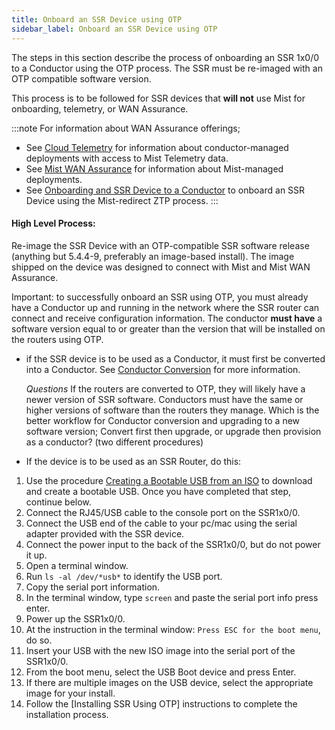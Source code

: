 ```yaml
---
title: Onboard an SSR Device using OTP
sidebar_label: Onboard an SSR Device using OTP
---
```


The steps in this section describe the process of onboarding an SSR 1x0/0 to a Conductor using the OTP process. The SSR must be re-imaged with an OTP compatible software version. 

This process is to be followed for SSR devices that **will not** use Mist for onboarding, telemetry, or WAN Assurance. 

:::note
For information about WAN Assurance offerings;

- See [Cloud Telemetry](config_wan_assurance.md) for information about conductor-managed deployments with access to Mist Telemetry data.
- See [Mist WAN Assurance](https://www.juniper.net/documentation/product/us/en/mist-wan-assurance/) for information about Mist-managed deployments.
- See [Onboarding and SSR Device to a Conductor](onboard_ssr_to_conductor.md) to onboard an SSR Device using the Mist-redirect ZTP process. 
:::

#### High Level Process:

Re-image the SSR Device with an OTP-compatible SSR software release (anything but 5.4.4-9, preferably an image-based install). The image shipped on the device was designed to connect with Mist and Mist WAN Assurance.

Important: to successfully onboard an SSR using OTP, you must already have a Conductor up and running in the network where the SSR router can connect and receive configuration information. The conductor **must have** a software version equal to or greater than the version that will be installed on the routers using OTP. 

- if the SSR device is to be used as a Conductor, it must first be converted into a Conductor. See [Conductor Conversion](conductor_conversion.md) for more information. 

	*Questions*
	If the routers are converted to OTP, they will likely have a newer version of SSR software. Conductors must have the same or higher versions of software than the routers they manage. Which is the better workflow for Conductor conversion and upgrading to a new software version; Convert first then upgrade, or upgrade then provision as a conductor? (two different procedures)

- If the device is to be used as an SSR Router, do this:

1. Use the procedure [Creating a Bootable USB from an ISO](intro_creating_bootable_usb.md) to download and create a bootable USB. Once you have completed that step, continue below. 
2. Connect the RJ45/USB cable to the console port on the SSR1x0/0.
3. Connect the USB end of the cable to your pc/mac using the serial adapter provided with the SSR device.
4. Connect the power input to the back of the SSR1x0/0, but do not power it up. 
5. Open a terminal window.
6. Run `ls -al /dev/*usb*` to identify the USB port.
7. Copy the serial port information.
8. In the terminal window, type `screen` and paste the serial port info
press enter. 
9. Power up the SSR1x0/0.
10. At the instruction in the terminal window: `Press ESC for the boot menu`, do so. 
11. Insert your USB with the new ISO image into the serial port of the SSR1x0/0.
12. From the boot menu, select the USB Boot device and press Enter.
13. If there are multiple images on the USB device, select the appropriate image for your install.
14. Follow the [Installing SSR Using OTP] instructions to complete the installation process.


